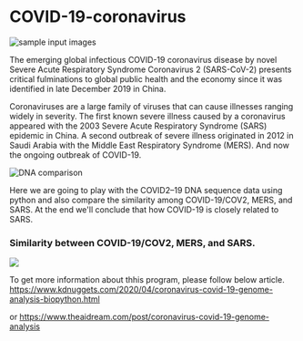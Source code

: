 # COVID-19-coronavirus

![sample input images](https://github.com/nageshsinghc4/COVID-19-coronavirus/blob/master/coronavirus-4833754_1920.jpg)

The emerging global infectious COVID-19 coronavirus disease by novel Severe Acute Respiratory Syndrome Coronavirus 2 (SARS-CoV-2) presents critical fulminations to global public health and the economy since it was identified in late December 2019 in China.

Coronaviruses are a large family of viruses that can cause illnesses ranging widely in severity. The first known severe illness caused by a coronavirus appeared with the 2003 Severe Acute Respiratory Syndrome (SARS) epidemic in China. A second outbreak of severe illness originated in 2012 in Saudi Arabia with the Middle East Respiratory Syndrome (MERS). And now the ongoing outbreak of COVID-19.

![DNA comparison](https://github.com/nageshsinghc4/COVID-19-coronavirus/blob/master/Screenshot%202020-10-16%20at%2011.36.26%20AM.png)

Here we are going to play with the COVID2–19 DNA sequence data using python and also compare the similarity among COVID-19/COV2, MERS, and SARS. At the end we'll conclude that how COVID-19 is closely related to SARS.

### Similarity between COVID-19/COV2, MERS, and SARS.

![](https://github.com/nageshsinghc4/COVID-19-coronavirus/blob/master/Screenshot%202020-10-16%20at%2011.41.43%20AM.png)

To get more information about thhis program, please follow below article.
https://www.kdnuggets.com/2020/04/coronavirus-covid-19-genome-analysis-biopython.html

or https://www.theaidream.com/post/coronavirus-covid-19-genome-analysis

